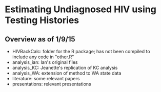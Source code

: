
# Estimating Undiagnosed HIV using Testing Histories

## Overview as of 1/9/15

* HIVBackCalc: folder for the R package; has not been compiled to include any code in "other.R"
* analysis_ian: Ian's original files
* analysis_KC: Jeanette's replication of KC analysis
* analysis_WA: extension of method to WA state data
* literature: some relevant papers
* presentations: relevant presentations

